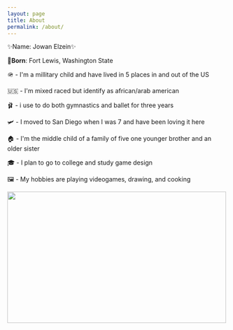 ```yaml
---
layout: page
title: About
permalink: /about/
---
```



✨Name: Jowan Elzein✨

🍼**Born**: Fort Lewis, Washington State

🪖 - I'm a millitary child and have lived in 5 places in and out of the US

🇺🇸 - I'm mixed raced but identify as african/arab american

🩰 - i use to do both gymnastics and ballet for three years 

🛩️ - I moved to San Diego when I was 7 and have been loving it here

🏠 - I'm the middle child of a family of five one younger brother and an older sister

🎓 - I plan to go to college and study game design 

🖼️ - My hobbies are playing videogames, drawing, and cooking



<img src="https://i.ytimg.com/vi/DjnjVUQgBHc/hqdefault.jpg" width="500" height="300">